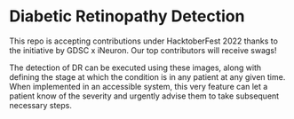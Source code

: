 # Diabetic Retinopathy Detection

This repo is accepting contributions under HacktoberFest 2022 thanks to the initiative by GDSC x iNeuron. Our top contributors will receive swags!

The detection of DR can be executed using these images, along with defining the stage at which the condition is in any patient at any given time. When implemented in an accessible system, this very feature can let a patient know of the severity and urgently advise them to take subsequent necessary steps.
